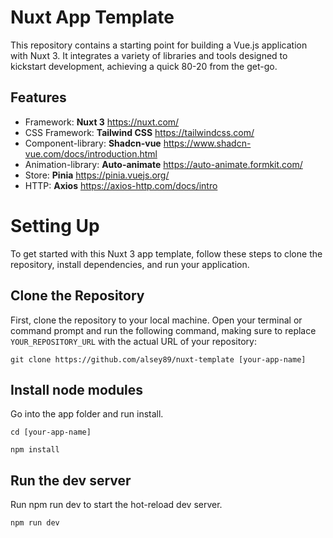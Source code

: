 # Nuxt App Template

This repository contains a starting point for building a Vue.js application with Nuxt 3. It integrates a variety of libraries and tools designed to kickstart development, achieving a quick 80-20 from the get-go.

## Features

- Framework: **Nuxt 3** https://nuxt.com/
- CSS Framework: **Tailwind CSS** https://tailwindcss.com/
- Component-library: **Shadcn-vue** https://www.shadcn-vue.com/docs/introduction.html
- Animation-library: **Auto-animate** https://auto-animate.formkit.com/
- Store: **Pinia** https://pinia.vuejs.org/
- HTTP: **Axios** https://axios-http.com/docs/intro

# Setting Up

To get started with this Nuxt 3 app template, follow these steps to clone the repository, install dependencies, and run your application.

## Clone the Repository

First, clone the repository to your local machine. Open your terminal or command prompt and run the following command, making sure to replace `YOUR_REPOSITORY_URL` with the actual URL of your repository:

```
git clone https://github.com/alsey89/nuxt-template [your-app-name]
```

## Install node modules

Go into the app folder and run install.

```
cd [your-app-name]
```

```
npm install
```

## Run the dev server

Run npm run dev to start the hot-reload dev server.

```
npm run dev
```
